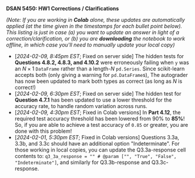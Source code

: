 **DSAN 5450: HW1 Corrections / Clarifications**

*(Note: If you are working in **Colab** alone, these updates are automatically applied (at the time given in the timestamps for each bullet point below). This listing is just in case (a) you want to update an answer in light of a correction/clarification, or (b) you are **downloading** the notebook to work offline, in which case you'll need to manually update your local copy)*

* \[*2024-02-09, 8:45pm EST*; Fixed on server side\] The hidden tests for **Questions 4.8.2, 4.8.3, and 4.10.2** were erroneously failing when `y` was an $N \times 1$ `DataFrame` rather than a length-$N$ `pd.Series`. Since scikit-learn accepts both (only giving a warning for `pd.DataFrame`s), The autograder has now been updated to mark both types as correct (as long as $N$ is correct!)
* \[*2024-02-09, 6:30pm EST*; Fixed on server side\] The hidden test for **Question 4.7.1** has been updated to use a lower threshold for the accuracy rate, to handle random variation across runs.
* \[*2024-02-09, 4:30pm EST*; Fixed in Colab versions\] In **Part 4.12**, the required test accuracy threshold has been lowered from 90% to **85%**! So, if you are able to achieve a test accuracy of `0.85` or greater, you are done with this problem!
* \[*2024-02-01, 5:30pm EST*; Fixed in Colab versions\] Questions 3.3a, 3.3b, and 3.3c should have an additional option "Indeterminate". For those working in local copies, you can update the Q3.3a-response cell contents to: `q3_3a_response = "" # @param ["", "True", "False", "Indeterminate"]`, and similarly for Q3.3b-response and Q3.3c-response.
